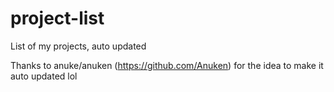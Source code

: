 # project-list
List of my projects, auto updated

Thanks to anuke/anuken (https://github.com/Anuken) for the idea to make it auto updated lol

